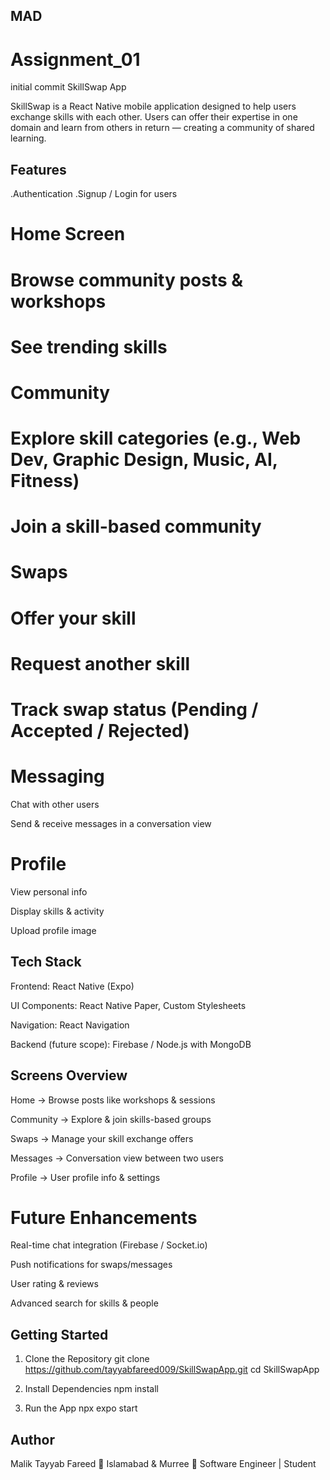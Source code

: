 ## MAD
# Assignment_01
initial commit
SkillSwap App

SkillSwap is a React Native mobile application designed to help users exchange skills with each other.
Users can offer their expertise in one domain and learn from others in return — creating a community of shared learning.
## Features


.Authentication
.Signup / Login for users

# Home Screen

# Browse community posts & workshops

# See trending skills

# Community

# Explore skill categories (e.g., Web Dev, Graphic Design, Music, AI, Fitness)

# Join a skill-based community

# Swaps

# Offer your skill

# Request another skill

# Track swap status (Pending / Accepted / Rejected)

# Messaging

Chat with other users

Send & receive messages in a conversation view

# Profile

View personal info

Display skills & activity

Upload profile image

## Tech Stack

Frontend: React Native (Expo)

UI Components: React Native Paper, Custom Stylesheets

Navigation: React Navigation

Backend (future scope): Firebase / Node.js with MongoDB


## Screens Overview

Home → Browse posts like workshops & sessions

Community → Explore & join skills-based groups

Swaps → Manage your skill exchange offers

Messages → Conversation view between two users

Profile → User profile info & settings

# Future Enhancements

 Real-time chat integration (Firebase / Socket.io)

 Push notifications for swaps/messages

 User rating & reviews

 Advanced search for skills & people

## Getting Started
1. Clone the Repository
git clone https://github.com/tayyabfareed009/SkillSwapApp.git
cd SkillSwapApp

2. Install Dependencies
npm install

3. Run the App
npx expo start

## Author

Malik Tayyab Fareed
📍 Islamabad & Murree
💼 Software Engineer | Student
